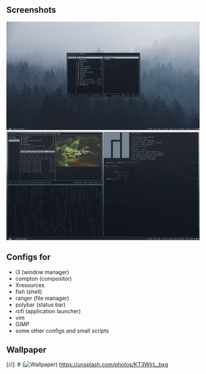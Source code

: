 ## Screenshots
![sc1](Pictures/screen1.png)
![sc2](Pictures/screen2.png)


## Configs for
- i3 (window manager)
- compton (compositor)
- Xresources
- fish (shell) 
- ranger (file manager)
- polybar (status bar) 
- rofi (application launcher)
- vim
- GIMP
- some other configs and small scripts 


## Wallpaper
[//]: # (![Wallpaper](https://unsplash.com/photos/KT3WlrL_bsg/download?force=true))
https://unsplash.com/photos/KT3WlrL_bsg

